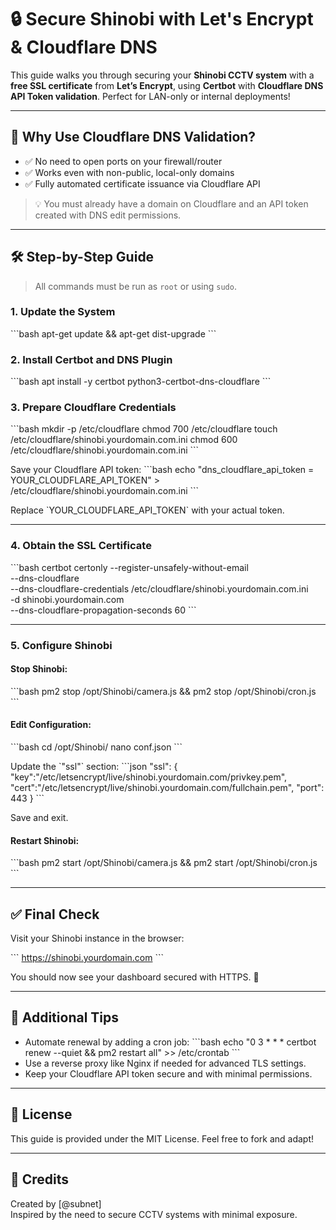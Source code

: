 # 🔒 Secure Shinobi with Let's Encrypt & Cloudflare DNS

This guide walks you through securing your **Shinobi CCTV system** with a **free SSL certificate** from **Let’s Encrypt**, using **Certbot** with **Cloudflare DNS API Token validation**. Perfect for LAN-only or internal deployments!

---

## 🚀 Why Use Cloudflare DNS Validation?

- ✅ No need to open ports on your firewall/router  
- ✅ Works even with non-public, local-only domains  
- ✅ Fully automated certificate issuance via Cloudflare API  

> 💡 You must already have a domain on Cloudflare and an API token created with DNS edit permissions.

---

## 🛠 Step-by-Step Guide

> All commands must be run as `root` or using `sudo`.

### 1. Update the System
\`\`\`bash
apt-get update && apt-get dist-upgrade
\`\`\`

### 2. Install Certbot and DNS Plugin
\`\`\`bash
apt install -y certbot python3-certbot-dns-cloudflare
\`\`\`

### 3. Prepare Cloudflare Credentials
\`\`\`bash
mkdir -p /etc/cloudflare
chmod 700 /etc/cloudflare
touch /etc/cloudflare/shinobi.yourdomain.com.ini
chmod 600 /etc/cloudflare/shinobi.yourdomain.com.ini
\`\`\`

Save your Cloudflare API token:
\`\`\`bash
echo "dns_cloudflare_api_token = YOUR_CLOUDFLARE_API_TOKEN" > /etc/cloudflare/shinobi.yourdomain.com.ini
\`\`\`

Replace \`YOUR_CLOUDFLARE_API_TOKEN\` with your actual token.

---

### 4. Obtain the SSL Certificate
\`\`\`bash
certbot certonly --register-unsafely-without-email \
  --dns-cloudflare \
  --dns-cloudflare-credentials /etc/cloudflare/shinobi.yourdomain.com.ini \
  -d shinobi.yourdomain.com \
  --dns-cloudflare-propagation-seconds 60
\`\`\`

---

### 5. Configure Shinobi

#### Stop Shinobi:
\`\`\`bash
pm2 stop /opt/Shinobi/camera.js && pm2 stop /opt/Shinobi/cron.js
\`\`\`

#### Edit Configuration:
\`\`\`bash
cd /opt/Shinobi/
nano conf.json
\`\`\`

Update the \`"ssl"\` section:
\`\`\`json
"ssl": {
  "key":"/etc/letsencrypt/live/shinobi.yourdomain.com/privkey.pem",
  "cert":"/etc/letsencrypt/live/shinobi.yourdomain.com/fullchain.pem",
  "port": 443
}
\`\`\`

Save and exit.

#### Restart Shinobi:
\`\`\`bash
pm2 start /opt/Shinobi/camera.js && pm2 start /opt/Shinobi/cron.js
\`\`\`

---

## ✅ Final Check

Visit your Shinobi instance in the browser:

\`\`\`
https://shinobi.yourdomain.com
\`\`\`

You should now see your dashboard secured with HTTPS. 🎉

---

## 🧩 Additional Tips

- Automate renewal by adding a cron job:
  \`\`\`bash
  echo "0 3 * * * certbot renew --quiet && pm2 restart all" >> /etc/crontab
  \`\`\`
- Use a reverse proxy like Nginx if needed for advanced TLS settings.
- Keep your Cloudflare API token secure and with minimal permissions.

---

## 📄 License

This guide is provided under the MIT License. Feel free to fork and adapt!

---

## 🙌 Credits

Created by [@subnet]  
Inspired by the need to secure CCTV systems with minimal exposure.
